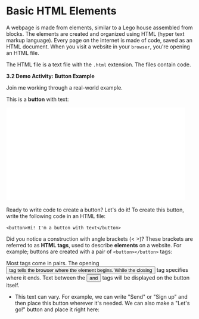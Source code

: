 # Basic HTML Elements

A webpage is made from elements, similar to a Lego house assembled from blocks. The elements are created and organized using HTML (hyper text markup language). Every page on the internet is made of code, saved as an HTML document. When you visit a website in your ```browser```, you're opening an HTML file.

The HTML file is a text file with the ```.html``` extension. The files contain code.

**3.2 Demo Activity: Button Example**

Join me working through a real-world example.

This is a **button** with text:

![](https://github.com/DrVicki/intro-web-dev/blob/master/HTML/images/blue-button-with-text.gif)

Ready to write code to create a button? Let's do it!
To create this button, write the following code in an HTML file:

```
<button>Hi! I'm a button with text</button>
```

Did you notice a construction with angle brackets (< >)? These brackets are referred to as **HTML tags**, used to describe **elements** on a website. For example; buttons are created with a pair of ```<button></button>``` tags:

Most tags come in pairs. The opening <button> tag tells the browser where the element begins. While the closing </button> tag specifies where it ends. Text between the <button> and </button> tags will be displayed on the button itself.
- This text can vary. For example, we can write "Send" or "Sign up" and then place this button wherever it's needed. We can also make a "Let's go!" button and place it right here:


